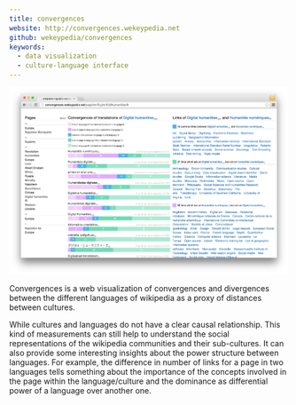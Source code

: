 ```yaml
---
title: convergences
website: http://convergences.wekeypedia.net
github: wekeypedia/convergences
keywords:
  - data visualization
  - culture-language interface
---
```


![](https://raw.githubusercontent.com/WeKeyPedia/convergences/master/images/screenshot1.png)

Convergences is a web visualization of convergences and divergences between the different languages of wikipedia as a proxy of distances between cultures.

While cultures and languages do not have a clear causal relationship. This kind of measurements can still help to understand the social representations of the wikipedia communities and their sub-cultures. It can also provide some interesting insights about the power structure between languages. For example, the difference in number of links for a page in two languages tells something about the importance of the concepts involved in the page within the language/culture and the dominance as differential power of a language over another one.
